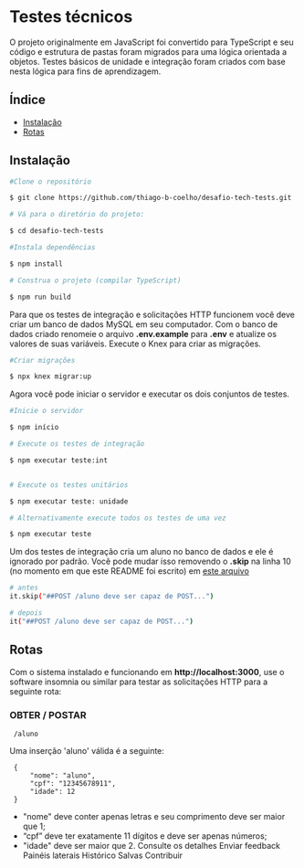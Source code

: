 # Testes técnicos

O projeto originalmente em JavaScript foi convertido para TypeScript e seu código e estrutura de pastas foram migrados para uma lógica orientada a objetos. Testes básicos de unidade e integração foram criados com base nesta lógica para fins de aprendizagem.


## Índice

- [Instalação](#instalação)
- [Rotas](#rotas)

## Instalação

```bash
#Clone o repositório

$ git clone https://github.com/thiago-b-coelho/desafio-tech-tests.git

# Vá para o diretório do projeto:

$ cd desafio-tech-tests

#Instala dependências

$ npm install

# Construa o projeto (compilar TypeScript)

$ npm run build
```

Para que os testes de integração e solicitações HTTP funcionem você deve criar um banco de dados MySQL em seu computador.
Com o banco de dados criado renomeie o arquivo __.env.example__ para __.env__ e atualize os valores de suas variáveis. Execute o Knex para criar as migrações.

```bash
#Criar migrações

$ npx knex migrar:up
```

Agora você pode iniciar o servidor e executar os dois conjuntos de testes.

```bash
#Inicie o servidor

$ npm início

# Execute os testes de integração

$ npm executar teste:int


# Execute os testes unitários

$ npm executar teste: unidade

# Alternativamente execute todos os testes de uma vez

$ npm executar teste
```

Um dos testes de integração cria um aluno no banco de dados e ele é ignorado por padrão. Você pode mudar isso removendo o __.skip__ na linha 10 (no momento em que este README foi escrito) em [este arquivo](./src/module/aluno/__tests__/aluno.int.spec.ts)

```bash
# antes
it.skip("##POST /aluno deve ser capaz de POST...")

# depois
it("##POST /aluno deve ser capaz de POST...")
```

## Rotas

Com o sistema instalado e funcionando em __http://localhost:3000__, use o software insomnia ou similar para testar as solicitações HTTP para a seguinte rota:

### OBTER / POSTAR
     /aluno

Uma inserção 'aluno' válida é a seguinte:

     {
         "nome": "aluno",
         "cpf": "12345678911",
         "idade": 12
     }

* "nome" deve conter apenas letras e seu comprimento deve ser maior que 1;
* “cpf” deve ter exatamente 11 dígitos e deve ser apenas números;
* "idade" deve ser maior que 2.
​Consulte os detalhes
Enviar feedback
Painéis laterais
Histórico
Salvas
Contribuir